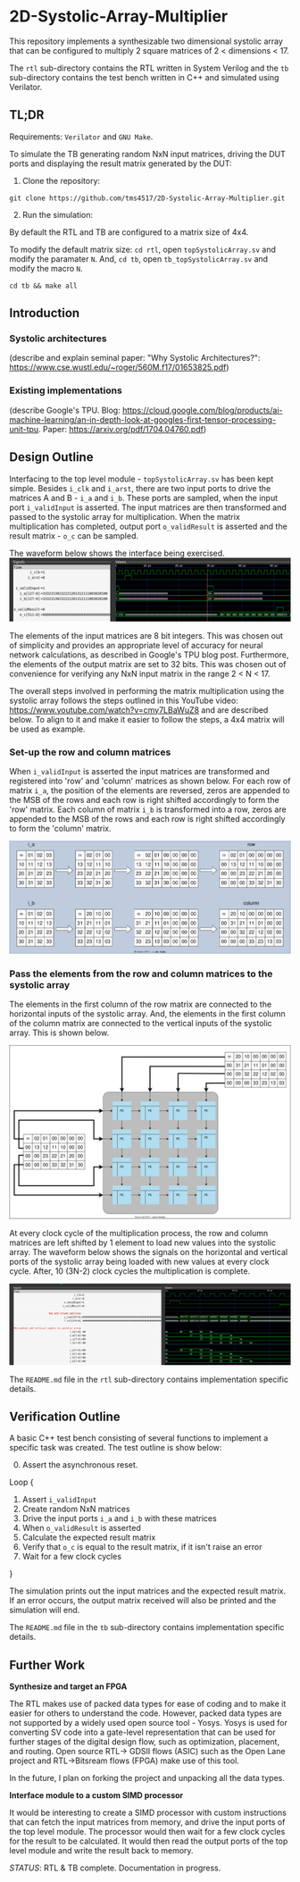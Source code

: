 # 2D-Systolic-Array-Multiplier

This repository implements a synthesizable two dimensional systolic array that
can be configured to multiply 2 square matrices of 2 < dimensions < 17.

The `rtl` sub-directory contains the RTL written in System Verilog and the `tb`
sub-directory contains the test bench written in C++ and simulated using
Verilator.

## TL;DR

Requirements: `Verilator` and `GNU Make`.

To simulate the TB generating random NxN input matrices, driving the DUT ports
and displaying the result matrix generated by the DUT:

1. Clone the repository:
```
git clone https://github.com/tms4517/2D-Systolic-Array-Multiplier.git
```
2. Run the simulation:

By default the RTL and TB are configured to a matrix size of 4x4.

To modify the default matrix size: `cd rtl`, open `topSystolicArray.sv` and
modify the paramater `N`. And, `cd tb`, open `tb_topSystolicArray.sv` and modify
the macro `N`.

```
cd tb && make all
```

## Introduction

### Systolic architectures

(describe and explain seminal paper: "Why Systolic Architectures?": https://www.cse.wustl.edu/~roger/560M.f17/01653825.pdf)

### Existing implementations

(describe Google's TPU. Blog: https://cloud.google.com/blog/products/ai-machine-learning/an-in-depth-look-at-googles-first-tensor-processing-unit-tpu. Paper: https://arxiv.org/pdf/1704.04760.pdf)

## Design Outline

Interfacing to the top level module - `topSystolicArray.sv` has been kept simple.
Besides `i_clk` and `i_arst`, there are two input ports to drive the matrices A
and B - `i_a` and `i_b`. These ports are sampled, when the input port
`i_validInput` is asserted. The input matrices are then transformed and passed
to the systolic array for multiplication. When the matrix multiplication has
completed, output port `o_validResult` is asserted and the result matrix - `o_c`
can be sampled.

The waveform below shows the interface being exercised.
![Interface](images/interface.png)

The elements of the input matrices are 8 bit integers. This was chosen out of
simplicity and provides an appropriate level of accuracy for neural network
calculations, as described in Google's TPU blog post. Furthermore, the elements
of the output matrix are set to 32 bits. This was chosen out of convenience for
verifying any NxN input matrix in the range 2 < N < 17.

The overall steps involved in performing the matrix multiplication using the
systolic array follows the steps outlined in this YouTube video:
https://www.youtube.com/watch?v=cmy7LBaWuZ8 and are described below.
To align to it and make it easier to follow the steps, a 4x4 matrix will be used
as example.

### Set-up the row and column matrices

When `i_validInput` is asserted the input matrices are transformed and
registered into 'row' and 'column' matrices as shown below. For each row of
matrix `i_a`, the position of the elements are reversed, zeros are appended to
the MSB of the rows and each row is right shifted accordingly to form the 'row'
matrix. Each column of matrix `i_b` is transformed into a row, zeros are
appended to the MSB of the rows and each row is right shifted accordingly to
form the 'column' matrix.

![Input to row/column matrix transformation](images/matrixTransformation.svg)

### Pass the elements from the row and column matrices to the systolic array

The elements in the first column of the row matrix are connected to the
horizontal inputs of the systolic array. And, the elements in the first column
of the column matrix are connected to the vertical inputs of the systolic array.
This is shown below.

![Row/Column matrices connected to PEs](images/connectToPEs.svg)

At every clock cycle of the multiplication process, the row and column matrices
are left shifted by 1 element to load new values into the systolic array. The
waveform below shows the signals on the horizontal and vertical ports of the
systolic array being loaded with new values at every clock cycle. After, 10
(3N-2) clock cycles the multiplication is complete.

![PE input sequence](images/inputSequence.png)

The `README.md` file in the `rtl` sub-directory contains implementation specific
details.

## Verification Outline

A basic C++ test bench consisting of several functions to implement a specific
task was created. The test outline is show below:

0. Assert the asynchronous reset.

Loop {

  1. Assert `i_validInput`
  2. Create random NxN matrices
  3. Drive the input ports `i_a` and `i_b` with these matrices
  4. When `o_validResult` is asserted
  5. Calculate the expected result matrix
  6. Verify that `o_c` is equal to the result matrix, if it isn't raise an error
  7. Wait for a few clock cycles

}

The simulation prints out the input matrices and the expected result matrix. If
an error occurs, the output matrix received will also be printed and the
simulation will end.

The `README.md` file in the `tb` sub-directory contains implementation specific
details.

## Further Work

**Synthesize and target an FPGA**

The RTL makes use of packed data types for ease of coding and to make it easier
for others to understand the code. However, packed data types are not supported
by a widely used open source tool - Yosys. Yosys is used for converting SV code
into a  gate-level representation that can be used for further stages of the
digital design flow, such as optimization, placement, and routing. Open source
RTL-> GDSII flows (ASIC) such as the Open Lane project and RTL->Bitsream flows
(FPGA) make use of this tool.

In the future, I plan on forking the project and unpacking all the data types.

**Interface module to a custom SIMD processor**

It would be interesting to create a SIMD processor with custom instructions that
can fetch the input matrices from memory, and drive the input ports of the top
level module. The processor would then wait for a few clock cycles for the
result to be calculated. It would then read the output ports of the top level
module and write the result back to memory.

*STATUS*: RTL & TB complete. Documentation in progress.

